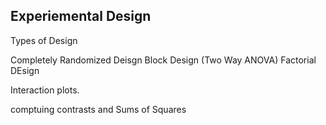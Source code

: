 ## Experiemental Design

Types of Design

Completely Randomized Deisgn
Block Design (Two Way ANOVA)
Factorial DEsign

Interaction plots.

comptuing contrasts and Sums of Squares
